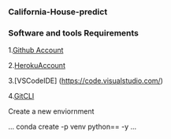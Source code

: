 ### California-House-predict
### Software and tools Requirements

1.[Github Account](https://github.com)

2.[HerokuAccount](https://heroku.com)

3.[VSCodeIDE] (https://code.visualstudio.com/)

4.[GitCLI](https://git-scm.com/book/en/v2/Getting-Started-The-Command-line)

Create a new enviornment

...
conda create -p venv python== -y
...
